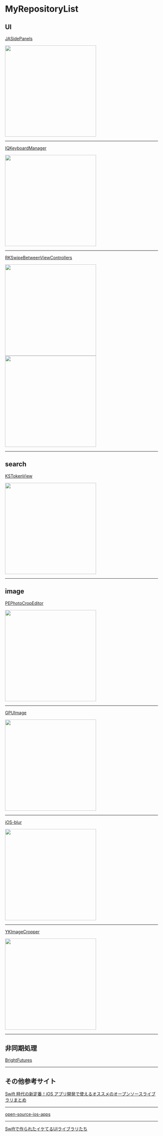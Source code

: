 # MyRepositoryList

## UI

[JASidePanels](https://github.com/gotosleep/JASidePanels)

<img src="https://s3.amazonaws.com/cocoacontrols_production/uploads/control_image/image/204/original.jpg" width="300">

---

[IQKeyboardManager](https://github.com/hackiftekhar/IQKeyboardManager)

<img src="https://github.com/hackiftekhar/IQKeyboardManager/raw/master/KeyboardTextFieldDemo/Screenshot/IQKeyboardManager.gif" width="300">

---

[RKSwipeBetweenViewControllers](https://github.com/cwRichardKim/RKSwipeBetweenViewControllers)

<img src="https://camo.githubusercontent.com/90e2e5abbe8155744d579951b93a1260edef855e/687474703a2f2f692e696d6775722e636f6d2f7a6c66574461312e676966" width="300">
<img src="https://camo.githubusercontent.com/e2ab68caa37ed4e284c24ce573406e317cfe5d63/687474703a2f2f692e696d6775722e636f6d2f646c343232454c2e676966" width="300">

---

## search

[KSTokenView](https://github.com/khawars/KSTokenView)

<img src="https://github.com/khawars/KSTokenView/raw/screenshots/screenshots/gif1.gif?raw=true" width="300">


---


## image

[PEPhotoCropEditor](https://github.com/kishikawakatsumi/PEPhotoCropEditor)

<img src="https://camo.githubusercontent.com/80465ba7023b5f37fcfc59861f7356b9e14e0b22/68747470733a2f2f7261772e6769746875622e636f6d2f6b697368696b6177616b617473756d692f504550686f746f43726f70456469746f722f6d61737465722f53637265656e73686f74732f737330312e706e67" width="300">

---

[GPUImage](https://github.com/BradLarson/GPUImage)

<img src="https://camo.githubusercontent.com/68ce8767f20b6a40f2a695c56396d30234363431/687474703a2f2f73756e7365746c616b65736f6674776172652e636f6d2f73697465732f64656661756c742f66696c65732f475055496d6167654c6f676f2e706e67" width="300">

---

[iOS-blur](https://github.com/JagCesar/iOS-blur)

<img src="https://camo.githubusercontent.com/1a3847644269c1e9706c31c6ea9525bd5fc385b4/68747470733a2f2f7261772e6769746875622e636f6d2f4a616743657361722f694f532d626c75722f6d61737465722f73637265656e73686f742e706e67" width="300">

---

[YKImageCropper](https://github.com/yuyak/YKImageCropper)

<img src="https://camo.githubusercontent.com/3bb6276fb609fc46d0e65170312604251a70201e/68747470733a2f2f7261772e6769746875622e636f6d2f797579616b2f594b496d61676543726f707065722f6d61737465722f4578616d706c652f73637265656e73686f742e706e67" width="300">

---

## 非同期処理

[BrightFutures](https://github.com/Thomvis/BrightFutures)

---

## その他参考サイト
[Swift 時代の新定番！iOS アプリ開発で使えるオススメのオープンソースライブラリまとめ](http://dev.classmethod.jp/smartphone/iphone/swift-oss/)

---

[open-source-ios-apps](https://github.com/dkhamsing/open-source-ios-apps)

---

[Swiftで作られたイケてるUIライブラリたち](http://qiita.com/susieyy/items/1f28531a1c58d9158896)
